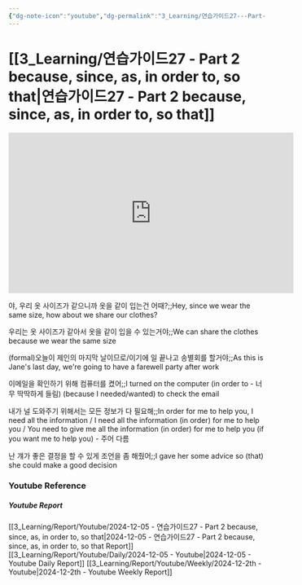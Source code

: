```yaml
---
{"dg-note-icon":"youtube","dg-permalink":"3_Learning/연습가이드27---Part-2-because,-since,-as,-in-order-to,-so-that","created-date":"2024-12-05 9:05:29 am","date":"2024-12-05","type":"youtube","tags":["youtube","english","flashcards"],"aliases":null,"youtuber":"빨모쌤","channelName":"라이브 아카데미","link":"https://www.youtube.com/watch?v=DePA_VelWB8","img":"https://img.youtube.com/vi/DePA_VelWB8/0.jpg","dg-publish":true,"permalink":"/3_Learning/연습가이드27---Part-2-because,-since,-as,-in-order-to,-so-that/","dgPassFrontmatter":true,"noteIcon":"youtube"}
---
```


# [[3_Learning/연습가이드27 - Part 2 because, since, as, in order to, so that\|연습가이드27 - Part 2 because, since, as, in order to, so that]]


<div class="container-root"><span></span></div><div><div class="container-root"><iframe width="560" height="315" src="https://www.youtube.com/embed/DePA_VelWB8" title="YouTube video player" frameborder="0" allow="accelerometer; autoplay; clipboard-write; encrypted-media; gyroscope; picture-in-picture; web-share" allowfullscreen=""></iframe></div></div>

야, 우리 옷 사이즈가 같으니까 옷을 같이 입는건 어때?;;Hey, since we wear the same size, how about we share our clothes?
<!--SR:!2024-12-21,7,250-->
우리는 옷 사이즈가 같아서 옷을 같이 입을 수 있는거야;;We can share the clothes because we wear the same size
<!--SR:!2024-12-18,3,252-->
(formal)오늘이 제인의 마지막 날이므로/이기에 일 끝나고 송별회를 할거야;;As this is Jane's last day, we're going to have a farewell party after work
<!--SR:!2024-12-26,12,270-->

이메일을 확인하기 위해 컴퓨터를 켰어;;I turned on the computer (in order to - 너무 딱딱하게 들림) (because I needed/wanted) to check the email
<!--SR:!2024-12-29,15,290-->
내가 널 도와주기 위해서는 모든 정보가 다 필요해;;In order for me to help you, I need all the information / I need all the information (in order) for me to help you / You need to give me all the information (in order) for me to help you (if you want me to help you) - 주어 다름
<!--SR:!2024-12-30,16,290-->

난 걔가 좋은 결정을 할 수 있게 조언을 좀 해줬어;;I gave her some advice so (that) she could make a good decision
<!--SR:!2024-12-29,14,290-->









### Youtube Reference
##### Youtube Report
[[3_Learning/Report/Youtube/2024-12-05 - 연습가이드27 - Part 2 because, since, as, in order to, so that\|2024-12-05 - 연습가이드27 - Part 2 because, since, as, in order to, so that Report]]
[[3_Learning/Report/Youtube/Daily/2024-12-05 - Youtube\|2024-12-05 - Youtube Daily Report]]
[[3_Learning/Report/Youtube/Weekly/2024-12-2th - Youtube\|2024-12-2th - Youtube Weekly Report]]

